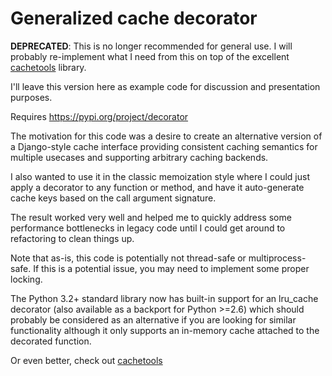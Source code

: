 # Generalized cache decorator

**DEPRECATED**: This is no longer recommended for general use. I will
probably re-implement what I need from this on top of the excellent
[cachetools](https://pypi.org/project/cachetools/) library.

I'll leave this version here as example code for discussion and presentation
purposes.

Requires https://pypi.org/project/decorator

The motivation for this code was a desire to create an alternative version of
a Django-style cache interface providing consistent caching semantics for
multiple usecases and supporting arbitrary caching backends.

I also wanted to use it in the classic memoization style where I could just
apply a decorator to any function or method, and have it auto-generate cache
keys based on the call argument signature.

The result worked very well and helped me to quickly address some performance
bottlenecks in legacy code until I could get around to refactoring to clean
things up.

Note that as-is, this code is potentially not thread-safe or multiprocess-safe.
If this is a potential issue, you may need to implement some proper locking.

The Python 3.2+ standard library now has built-in support for an lru_cache
decorator (also available as a backport for Python >=2.6) which should probably
be considered as an alternative if you are looking for similar functionality
although it only supports an in-memory cache attached to the decorated function.

Or even better, check out [cachetools](https://pypi.org/project/cachetools/)
